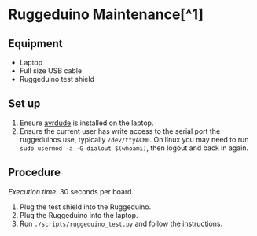 # Ruggeduino Maintenance[^1]

## Equipment

 * Laptop
 * Full size USB cable
 * Ruggeduino test shield

## Set up

 1. Ensure [avrdude][] is installed on the laptop.
 1. Ensure the current user has write access to the serial port the ruggeduinos
    use, typically `/dev/ttyACM0`. On linux you may need to run `sudo usermod -a
    -G dialout $(whoami)`, then logout and back in again.

## Procedure

*Execution time*: 30 seconds per board.

 1. Plug the test shield into the Ruggeduino.
 1. Plug the Ruggeduino into the laptop.
 1. Run `./scripts/ruggeduino_test.py` and follow the instructions.

[avrdude]: https://www.nongnu.org/avrdude/
